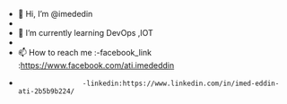 - 👋 Hi, I’m @imededin
-
- 🌱 I’m currently learning DevOps ,IOT
-
- 📫 How to reach me :-facebook_link :https://www.facebook.com/ati.imededdin
-                     -linkedin:https://www.linkedin.com/in/imed-eddin-ati-2b5b9b224/

<!---
imededin/imededin is a ✨ special ✨ repository because its `README.md` (this file) appears on your GitHub profile.
You can click the Preview link to take a look at your changes.
--->
